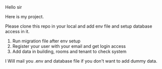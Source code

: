 Hello sir

Here is my project.

Please clone this repo in your local and add env file and setup database access in it.

1) Run migration file after env setup
2) Register your user with your email and get login access
3) Add data in building, rooms and tenant to check system



I Will mail you .env and database file if you don't want to add dummy data.